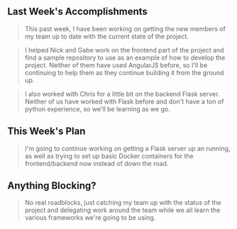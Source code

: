## Last Week's Accomplishments

> This past week, I have been working on getting the new members of my team up to date with the current state of the project.

> I helped Nick and Gabe work on the frontend part of the project and find a sample repository to use as an example of how to develop the project. Neither of them have used AngularJS before, so I'll be continuing to help them as they continue building it from the ground up.

> I also worked with Chris for a little bit on the backend Flask server. Neither of us have worked with Flask before and don't have a ton of python experience, so we'll be learning as we go.

## This Week's Plan

> I'm going to continue working on getting a Flask server up an running, as well as trying to set up basic Docker containers for the frontend/backend now instead of down the road.

## Anything Blocking?

> No real roadblocks, just catching my team up with the status of the project and delegating work around the team while we all learn the various frameworks we're going to be using.